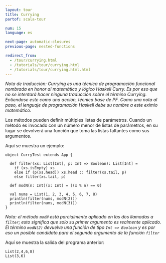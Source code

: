 ```yaml
---
layout: tour
title: Currying
partof: scala-tour

num: 15
language: es

next-page: automatic-closures
previous-page: nested-functions

redirect_from:
  - /tour/currying.html
  - /tutorials/tour/currying.html
  - /tutorials/tour/currying.html.html
---
```


_Nota de traducción: Currying es una técnica de programación funcional nombrada en honor al matemático y lógico Haskell Curry. Es por eso que no se intentará hacer ninguna traducción sobre el término Currying. Entiendase este como una acción, técnica base de PF. Como una nota al paso, el lenguaje de programación Haskell debe su nombre a este eximio matemático._

Los métodos pueden definir múltiples listas de parámetros. Cuando un método es invocado con un número menor de listas de parámetros, en su lugar se devolverá una función que toma las listas faltantes como sus argumentos.

Aquí se muestra un ejemplo:

    object CurryTest extends App {

      def filter(xs: List[Int], p: Int => Boolean): List[Int] =
        if (xs.isEmpty) xs
        else if (p(xs.head)) xs.head :: filter(xs.tail, p)
        else filter(xs.tail, p)

      def modN(n: Int)(x: Int) = ((x % n) == 0)

      val nums = List(1, 2, 3, 4, 5, 6, 7, 8)
      println(filter(nums, modN(2)))
      println(filter(nums, modN(3)))
    }

_Nota: el método `modN` está parcialmente aplicado en las dos llamadas a `filter`; esto significa que solo su primer argumento es realmente aplicado. El término `modN(2)` devuelve una función de tipo `Int => Boolean` y es por eso un posible candidato para el segundo argumento de la función `filter`_

Aquí se muestra la salida del programa anterior:

    List(2,4,6,8)
    List(3,6)
